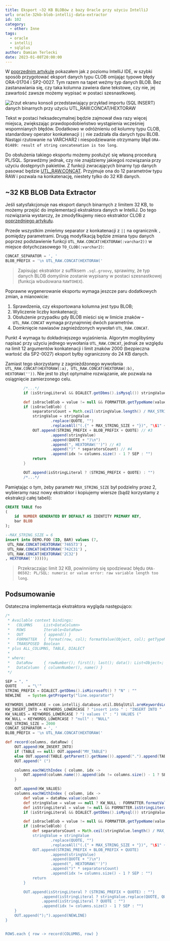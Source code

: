 ```yaml
---
title: Eksport ~32 KB BLOBów z bazy Oracle przy użyciu IntelliJ
url: oracle-32kb-blob-intellij-data-extractor
id: 102
category:
  - other: Inne
tags:
  - oracle
  - intellij
  - sqlplus
author: Damian Terlecki
date: 2023-01-08T20:00:00
---
```


W [poprzednim artykule](/posty/pl/oracle-clob-intellij-data-extractor) pokazałem jak z poziomu IntelliJ IDE,
w szybki sposób przygotować eksport danych typu CLOB omijając typowe błędy ORA-01704 i SP2-0027.
Tym razem na tapet weźmy typ danych BLOB. Bez zastanawiania się, czy taka kolumna zawiera dane tekstowe, czy nie,
jej zawartość zawsze możemy wypisać w postaci szesnastkowej.

![Zrzut ekranu konsoli przedstawiający przykład importu (SQL INSERT) danych binarnych przy użyciu UTL_RAW.CONCAT/HEXTORAW](/img/hq/intellij-32kb-blob-extractor.png "Przykład importu (SQL INSERT) danych binarnych przy użyciu UTL_RAW.CONCAT/HEXTORAW")

Tekst w postaci heksadecymalnej będzie zajmował dwa razy więcej miejsca, zwiększając prawdopodobieństwo wystąpienia
wcześniej wspomnianych błędów. Dodatkowo w odróżnieniu od kolumny typu CLOB, standardowy operator konkatenacji `||`
nie zadziała dla danych typu BLOB. Nastąpi rzutowanie na VARCHAR2 i niespodziewanie otrzymamy błąd
`ORA-01489: result of string concatenation is too long`.

Do obsłużenia takiego eksportu możemy posłużyć się własną procedurą PL/SQL.
Sprawdźmy jednak, czy nie znajdziemy jakiegoś rozwiązania przy użyciu dostępnych pakietów.
Z funkcji zwracających binarny typ danych pasować będzie [UTL_RAW.CONCAT](https://docs.oracle.com/database/121/ARPLS/u_raw.htm#ARPLS71395).
Przyjmuje ona do 12 parametrów typu RAW i pozwala na konkatenację, niestety tylko do 32 KB danych.

## ~32 KB BLOB Data Extractor

Jeśli satysfakcjonuje nas eksport danych binarnych z limitem 32 KB, to możemy przejść do implementacji ekstraktora danych w IntelliJ.
Do tego rozwiązania wystarczy, że zmodyfikujemy nieco ekstraktor CLOB z [poprzedniego artykułu](/posty/pl/oracle-clob-intellij-data-extractor).

Przede wszystkim zmieńmy separator z konkatenacji z `||` na ogranicznik `,` pomiędzy parametrami.
Drugą modyfikacją będzie zmiana typu danych poprzez podstawienie funkcji `UTL_RAW.CONCAT(HEXTORAW(:varchar2))` w miejsce dotychczasowego `TO_CLOB(:varchar2)`:

```groovy
CONCAT_SEPARATOR = ', '
BLOB_PREFIX = '\n UTL_RAW.CONCAT(HEXTORAW('
```

> Zapisując ekstraktor z suffiksem `.sql.groovy`, sprawimy, że typ danych BLOB domyślnie zostanie wypisany w postaci szesnastkowej (funkcja wbudowana `RAWTOHEX`).

Poprawne wygenerowanie eksportu wymaga jeszcze paru dodatkowych zmian, a mianowicie:
1. Sprawdzenia, czy eksportowana kolumna jest typu BLOB;
2. Wyliczenie liczby konkatenacji;
3. Obsłużenie przypadku gdy BLOB mieści się w limicie znaków – `UTL_RAW.CONCAT` wymaga przynajmniej dwóch parametrów.
4. Domknięcie nawiasów zagnieżdzonych wywołań `UTL_RAW.CONCAT`.

Punkt 4 wymaga tu dokładniejszego wyjaśnienia.
Algorytm moglibyśmy napisać przy użyciu jednego wywołania `UTL_RAW.CONCAT`,
jednak ze względu na limit 12 argumentów konkatenacji i limit znaków 2000 (bezpieczna wartość dla SP2-0027)
eksport byłby ograniczony do 24 KB danych.

Zamiast tego skorzystamy z zagnieżdżonego wywołania
`UTL_RAW.CONCAT(HEXTORAW(:a), UTL_RAW.CONCAT(HEXTORAW(:b), HEXTORAW(''))`. Nie jest to zbyt optymalne rozwiązanie,
ale pozwala na osiągnięcie zamierzonego celu.


```groovy
        /*...*/
        if (isStringLiteral && DIALECT.getDbms().isMysql()) stringValue = stringValue.replace("\\", "\\\\")

        def isOracleBlob = value != null && FORMATTER.getTypeName(value, column) == "BLOB" && DIALECT.getDbms().isOracle() // #1
        if (isOracleBlob) {
            separatorsCount = Math.ceil(stringValue.length() / MAX_STRING_SIZE) // #2
            stringValue = stringValue
                    .replace(QUOTE, "")
                    .replaceAll("(.{" + MAX_STRING_SIZE + "})", "\$1" + QUOTE + ') ' + CONCAT_SEPARATOR + BLOB_PREFIX + QUOTE)
            OUT.append(STRING_PREFIX + BLOB_PREFIX + QUOTE) // #3
                    .append(stringValue)
                    .append(QUOTE + ")\n")
                    .append(", HEXTORAW('')") // #3
                    .append(")" * separatorsCount) // #4
                    .append(idx != columns.size() - 1 ? SEP : "")
            return
        }

        OUT.append(isStringLiteral ? (STRING_PREFIX + QUOTE) : "")
        /*...*/
```

Pamiętając o tym, żeby parametr `MAX_STRING_SIZE` był podzielny przez 2, wybieramy nasz nowy ekstraktor i kopiujemy wiersze (bądź korzystamy z ekstrakcji całej tabeli):
```sql
CREATE TABLE foo
(
    id  NUMBER GENERATED BY DEFAULT AS IDENTITY PRIMARY KEY,
    bar BLOB
);

--MAX_STRING_SIZE = 6
insert into DEMO.FOO (ID, BAR) values (7, 
 UTL_RAW.CONCAT(HEXTORAW('746573') , 
 UTL_RAW.CONCAT(HEXTORAW('742C31') , 
 UTL_RAW.CONCAT(HEXTORAW('2C32')
, HEXTORAW('')))));
```

> Przekraczając limit 32 KB, powinniśmy się spodziewać błędu `ORA-06502: PL/SQL: numeric or value error: raw variable length too long`.

## Podsumowanie

Ostateczna implementacja ekstraktora wygląda następująco:

```groovy
/*
 * Available context bindings:
 *   COLUMNS     List<DataColumn>
 *   ROWS        Iterable<DataRow>
 *   OUT         { append() }
 *   FORMATTER   { format(row, col); formatValue(Object, col); getTypeName(Object, col); isStringLiteral(Object, col); }
 *   TRANSPOSED  Boolean
 * plus ALL_COLUMNS, TABLE, DIALECT
 *
 * where:
 *   DataRow     { rowNumber(); first(); last(); data(): List<Object>; value(column): Object }
 *   DataColumn  { columnNumber(), name() }
 */

SEP = ", "
QUOTE     = "\'"
STRING_PREFIX = DIALECT.getDbms().isMicrosoft() ? "N" : ""
NEWLINE   = System.getProperty("line.separator")

KEYWORDS_LOWERCASE = com.intellij.database.util.DbSqlUtil.areKeywordsLowerCase(PROJECT)
KW_INSERT_INTO = KEYWORDS_LOWERCASE ? "insert into " : "INSERT INTO "
KW_VALUES = KEYWORDS_LOWERCASE ? ") values (" : ") VALUES ("
KW_NULL = KEYWORDS_LOWERCASE ? "null" : "NULL"
MAX_STRING_SIZE = 2000
CONCAT_SEPARATOR = ', '
BLOB_PREFIX = '\n UTL_RAW.CONCAT(HEXTORAW('

def record(columns, dataRow) {
    OUT.append(KW_INSERT_INTO)
    if (TABLE == null) OUT.append("MY_TABLE")
    else OUT.append(TABLE.getParent().getName()).append(".").append(TABLE.getName())
    OUT.append(" (")

    columns.eachWithIndex { column, idx ->
        OUT.append(column.name()).append(idx != columns.size() - 1 ? SEP : "")
    }

    OUT.append(KW_VALUES)
    columns.eachWithIndex { column, idx ->
        def value = dataRow.value(column)
        def stringValue = value == null ? KW_NULL : FORMATTER.formatValue(value, column)
        def isStringLiteral = value != null && FORMATTER.isStringLiteral(value, column)
        if (isStringLiteral && DIALECT.getDbms().isMysql()) stringValue = stringValue.replace("\\", "\\\\")

        def isOracleBlob = value != null && FORMATTER.getTypeName(value, column) == "BLOB" && DIALECT.getDbms().isOracle()
        if (isOracleBlob) {
            def separatorsCount = Math.ceil(stringValue.length() / MAX_STRING_SIZE)
            stringValue = stringValue
                    .replace(QUOTE, "")
                    .replaceAll("(.{" + MAX_STRING_SIZE + "})", "\$1" + QUOTE + ') ' + CONCAT_SEPARATOR + BLOB_PREFIX + QUOTE)
            OUT.append(STRING_PREFIX + BLOB_PREFIX + QUOTE)
                    .append(stringValue)
                    .append(QUOTE + ")\n")
                    .append(", HEXTORAW('')")
                    .append(")" * separatorsCount)
                    .append(idx != columns.size() - 1 ? SEP : "")
            return
        }

        OUT.append(isStringLiteral ? (STRING_PREFIX + QUOTE) : "")
                .append(isStringLiteral ? stringValue.replace(QUOTE, QUOTE + QUOTE) : stringValue)
                .append(isStringLiteral ? QUOTE : "")
                .append(idx != columns.size() - 1 ? SEP : "")
    }
    OUT.append(");").append(NEWLINE)
}


ROWS.each { row -> record(COLUMNS, row) }
```